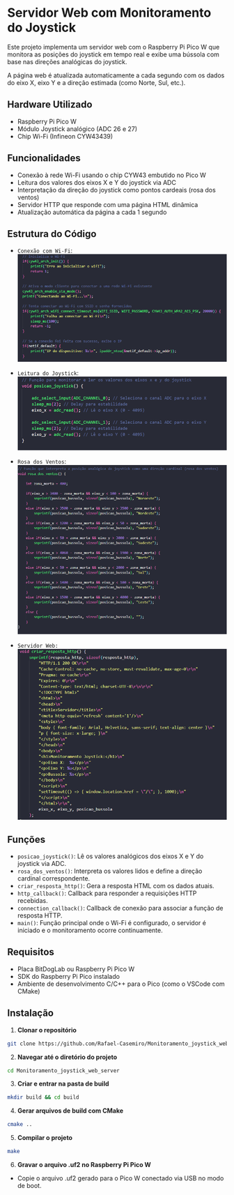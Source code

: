 # Servidor Web com Monitoramento do Joystick

Este projeto implementa um servidor web com o Raspberry Pi Pico W que monitora as posições do joystick em tempo real e exibe uma bússola com base nas direções analógicas do joystick.

A página web é atualizada automaticamente a cada segundo com os dados do eixo X, eixo Y e a direção estimada (como Norte, Sul, etc.).

## Hardware Utilizado

- Raspberry Pi Pico W
- Módulo Joystick analógico (ADC 26 e 27)
- Chip Wi-Fi (Infineon CYW43439)

## Funcionalidades

- Conexão à rede Wi-Fi usando o chip CYW43 embutido no Pico W
- Leitura dos valores dos eixos X e Y do joystick via ADC
- Interpretação da direção do joystick como pontos cardeais (rosa dos ventos)
- Servidor HTTP que responde com uma página HTML dinâmica
- Atualização automática da página a cada 1 segundo

## Estrutura do Código

- `Conexão com Wi-Fi`:
  ![Conexão Wi-Fi](img/Config_wifi.png)

- `Leitura do Joystick`:
  ![Leitura Joystick](img/monitoramento_j.png)

- `Rosa dos Ventos`:
  ![Leitura Joystick](img/rosa_dos_ventos.png)

- `Servidor Web:`
  ![Servidor Web](img/resposta_http02.png)

## Funções

- `posicao_joystick()`: Lê os valores analógicos dos eixos X e Y do joystick via ADC.
- `rosa_dos_ventos()`: Interpreta os valores lidos e define a direção cardinal correspondente.
- `criar_resposta_http()`: Gera a resposta HTML com os dados atuais.
- `http_callback()`: Callback para responder a requisições HTTP recebidas.
- `connection_callback()`: Callback de conexão para associar a função de resposta HTTP.
- `main()`: Função principal onde o Wi-Fi é configurado, o servidor é iniciado e o monitoramento ocorre continuamente.

## Requisitos

- Placa BitDogLab ou Raspberry Pi Pico W
- SDK do Raspberry Pi Pico instalado
- Ambiente de desenvolvimento C/C++ para o Pico (como o VSCode com CMake)

## Instalação

1. **Clonar o repositório**

```bash
git clone https://github.com/Rafael-Casemiro/Monitoramento_joystick_web_server.git
```

2. **Navegar até o diretório do projeto**

```bash
cd Monitoramento_joystick_web_server
```

3. **Criar e entrar na pasta de build**

```bash
mkdir build && cd build
```

4. **Gerar arquivos de build com CMake**

```bash
cmake ..
```

5. **Compilar o projeto**

```bash
make
```

6. **Gravar o arquivo .uf2 no Raspberry Pi Pico W**

- Copie o arquivo .uf2 gerado para o Pico W conectado via USB no modo de boot.


